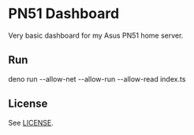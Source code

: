 # PN51 Dashboard

Very basic dashboard for my Asus PN51 home server.

## Run

deno run --allow-net --allow-run --allow-read index.ts

## License

See [LICENSE](LICENSE).